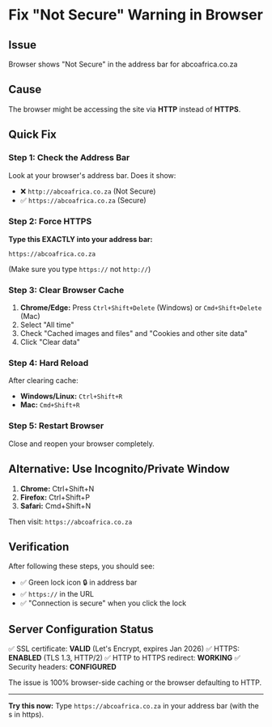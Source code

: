 # Fix "Not Secure" Warning in Browser

## Issue
Browser shows "Not Secure" in the address bar for abcoafrica.co.za

## Cause
The browser might be accessing the site via **HTTP** instead of **HTTPS**.

## Quick Fix

### Step 1: Check the Address Bar
Look at your browser's address bar. Does it show:
- ❌ `http://abcoafrica.co.za` (Not Secure)
- ✅ `https://abcoafrica.co.za` (Secure)

### Step 2: Force HTTPS
**Type this EXACTLY into your address bar:**
```
https://abcoafrica.co.za
```
(Make sure you type `https://` not `http://`)

### Step 3: Clear Browser Cache
1. **Chrome/Edge:** Press `Ctrl+Shift+Delete` (Windows) or `Cmd+Shift+Delete` (Mac)
2. Select "All time"
3. Check "Cached images and files" and "Cookies and other site data"
4. Click "Clear data"

### Step 4: Hard Reload
After clearing cache:
- **Windows/Linux:** `Ctrl+Shift+R`
- **Mac:** `Cmd+Shift+R`

### Step 5: Restart Browser
Close and reopen your browser completely.

## Alternative: Use Incognito/Private Window
1. **Chrome:** Ctrl+Shift+N
2. **Firefox:** Ctrl+Shift+P
3. **Safari:** Cmd+Shift+N

Then visit: `https://abcoafrica.co.za`

## Verification

After following these steps, you should see:
- ✅ Green lock icon 🔒 in address bar
- ✅ `https://` in the URL
- ✅ "Connection is secure" when you click the lock

## Server Configuration Status

✅ SSL certificate: **VALID** (Let's Encrypt, expires Jan 2026)
✅ HTTPS: **ENABLED** (TLS 1.3, HTTP/2)
✅ HTTP to HTTPS redirect: **WORKING**
✅ Security headers: **CONFIGURED**

The issue is 100% browser-side caching or the browser defaulting to HTTP.

---

**Try this now:** Type `https://abcoafrica.co.za` in your address bar (with the s in https).

